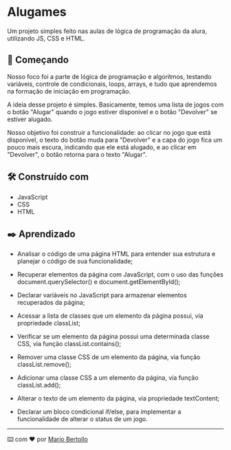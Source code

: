 # Alugames

Um projeto simples feito nas aulas de lógica de programação da alura, utilizando JS, CSS e HTML.

## 🚀 Começando

Nosso foco foi a parte de lógica de programação e algoritmos, testando variáveis, controle de condicionais, loops, arrays, e tudo que aprendemos na formação de iniciação em programação.

A ideia desse projeto é simples. Basicamente, temos uma lista de jogos com o botão "Alugar" quando o jogo estiver disponível e o botão "Devolver" se estiver alugado.

Nosso objetivo foi construir a funcionalidade: ao clicar no jogo que está disponível, o texto do botão muda para "Devolver" e a capa do jogo fica um pouco mais escura, indicando que ele está alugado, e ao clicar em "Devolver", o botão retorna para o texto "Alugar".

## 🛠️ Construído com

* JavaScript
* CSS
* HTML

## ✒️ Aprendizado

* Analisar o código de uma página HTML para entender sua estrutura e planejar o código de sua funcionalidade;

* Recuperar elementos da página com JavaScript, com o uso das funções document.querySelector() e document.getElementById();

* Declarar variáveis no JavaScript para armazenar elementos recuperados da página;

* Acessar a lista de classes que um elemento da página possui, via propriedade classList;

* Verificar se um elemento da página possui uma determinada classe CSS, via função classList.contains();

* Remover uma classe CSS de um elemento da página, via função classList.remove();

* Adicionar uma classe CSS a um elemento da página, via função classList.add();

* Alterar o texto de um elemento da página, via propriedade textContent;

* Declarar um bloco condicional if/else, para implementar a funcionalidade de alterar o status de um jogo.

---
⌨️ com ❤️ por [Mario Bertollo](https://github.com/MarioAndre1)
